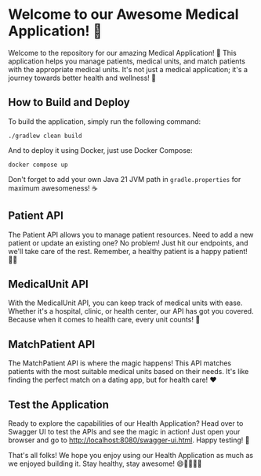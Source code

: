 # Welcome to our Awesome Medical Application! 🚀

Welcome to the repository for our amazing Medical Application! 🏥 This application helps you manage patients, medical units, and match patients with the appropriate medical units. It's not just a medical application; it's a journey towards better health and wellness! 💪

## How to Build and Deploy

To build the application, simply run the following command:

```
./gradlew clean build
```

And to deploy it using Docker, just use Docker Compose:

```
docker compose up
```

Don't forget to add your own Java 21 JVM path in `gradle.properties` for maximum awesomeness! ☕️

## Patient API

The Patient API allows you to manage patient resources. Need to add a new patient or update an existing one? No problem! Just hit our endpoints, and we'll take care of the rest. Remember, a healthy patient is a happy patient! 🏃‍♂️

## MedicalUnit API

With the MedicalUnit API, you can keep track of medical units with ease. Whether it's a hospital, clinic, or health center, our API has got you covered. Because when it comes to health care, every unit counts! 🏥

## MatchPatient API

The MatchPatient API is where the magic happens! This API matches patients with the most suitable medical units based on their needs. It's like finding the perfect match on a dating app, but for health care! ❤️

## Test the Application

Ready to explore the capabilities of our Health Application? Head over to Swagger UI to test the APIs and see the magic in action! Just open your browser and go to [http://localhost:8080/swagger-ui.html](http://localhost:8080/swagger-ui.html). Happy testing! 🧪

That's all folks! We hope you enjoy using our Health Application as much as we enjoyed building it. Stay healthy, stay awesome! 😄👩‍⚕️👨‍⚕️